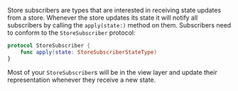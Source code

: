 Store subscribers are types that are interested in receiving state updates from a store. Whenever the store updates its state it will notify all subscribers by calling the `apply(state:)` method on them. Subscribers need to conform to the `StoreSubscriber` protocol:

```swift
protocol StoreSubscriber {
    func apply(state: StoreSubscriberStateType)
}
```

Most of your `StoreSubscriber`s will be in the view layer and update their representation whenever they receive a new state.
